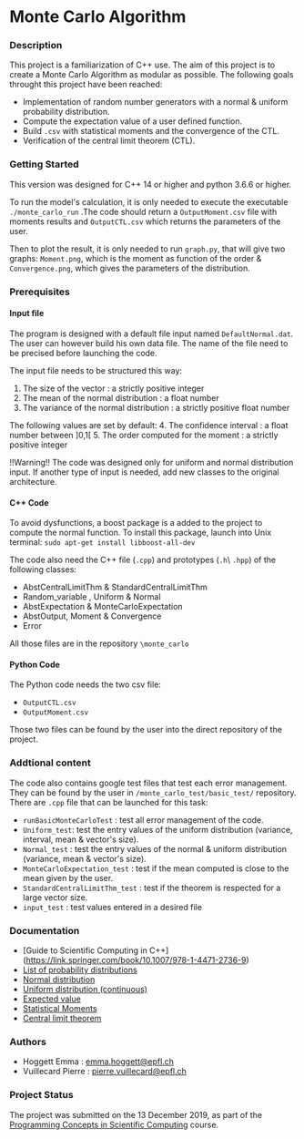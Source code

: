 # Monte Carlo Algorithm

### Description
This project is a familiarization of C++ use. The aim of this project is to create a Monte Carlo Algorithm as modular as possible. The following goals throught this project have been reached:
* Implementation of random number generators with a normal & uniform probability distribution.
* Compute the expectation value of a user defined function.
* Build `.csv` with statistical moments and the convergence of the CTL.
* Verification of the central limit theorem (CTL).

### Getting Started
This version was designed for C++ 14 or higher and python 3.6.6 or higher. 

To run the model's calculation, it is only needed to execute the executable `./monte_carlo_run` .The code should return a `OutputMoment.csv` file with moments results and `OutputCTL.csv` which returns the parameters of the user.

Then to plot the result, it is only needed to run `graph.py`, that will give two graphs: `Moment.png`, which is the moment as function of the order & `Convergence.png`, which gives the parameters of the distribution.

### Prerequisites

#### Input file
The program is designed with a default file input named `DefaultNormal.dat`. The user can however build his own data file. The name of the file need to be precised before launching the code.

The input file needs to be structured this way:
1. The size of the vector : a strictly positive integer
2. The mean of the normal distribution : a float number
3. The variance of the normal distribution : a strictly positive float number

The following values are set by default:
4. The confidence interval : a float number between ]0,1[
5. The order computed for the moment : a strictly positive integer

!!Warning!! The code was designed only for uniform and normal distribution input. If another type of input is needed, add new classes to the original architecture.

#### C++ Code
To avoid dysfunctions, a boost package is a added to the project to compute the normal function. To install this package, launch into Unix terminal: `sudo apt-get install libboost-all-dev` 

The code also need the C++ file (`.cpp`) and prototypes (`.h`\ `.hpp`) of the following classes:
* AbstCentralLimitThm & StandardCentralLimitThm
* Random_variable , Uniform & Normal 
* AbstExpectation & MonteCarloExpectation
* AbstOutput, Moment & Convergence
* Error

All those files are in the repository `\monte_carlo`


#### Python Code
The Python code needs the two csv file:

* `OutputCTL.csv`
* `OutputMoment.csv`

Those two files can be found by the user into the direct repository of the project. 

### Addtional content
The code also contains google test files that test each error management. They can be found by the user in `/monte_carlo_test/basic_test/` repository. There are `.cpp` file that can be launched for this task:
* `runBasicMonteCarloTest` : test all error management of the code.
* `Uniform_test`: test the entry values of the uniform distribution (variance, interval, mean & vector's size).
* `Normal_test` : test the entry values of the normal & uniform distribution (variance, mean & vector's size).
* `MonteCarloExpectation_test` : test if the mean computed is close to the mean given by the user. 
* `StandardCentralLimitThm_test` : test if the theorem is respected for a large vector size.
* `input_test` : test values entered in a desired file

### Documentation
* [Guide to Scientific Computing in C++] (https://link.springer.com/book/10.1007/978-1-4471-2736-9)
* [List of probability distributions](https://en.wikipedia.org/wiki/List_of_probability_distributions)
* [Normal distribution](https://en.wikipedia.org/wiki/Normal_distribution)
* [Uniform distribution (continuous)](https://en.wikipedia.org/wiki/Uniform_distribution_(continuous))
* [Expected value](https://en.wikipedia.org/wiki/Expected_value)
* [Statistical Moments](http://geog.uoregon.edu/GeogR/topics/moments.pdf)
* [Central limit theorem](https://en.wikipedia.org/wiki/Central_limit_theorem)

### Authors
* Hoggett Emma : emma.hoggett@epfl.ch
* Vuillecard Pierre : pierre.vuillecard@epfl.ch


### Project Status
The project was submitted on the 13 December 2019, as part of the [Programming Concepts in Scientific Computing](https://edu.epfl.ch/coursebook/fr/programming-concepts-in-scientific-computing-MATH-458) course.
